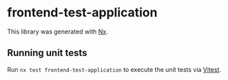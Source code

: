 # frontend-test-application

This library was generated with [Nx](https://nx.dev).

## Running unit tests

Run `nx test frontend-test-application` to execute the unit tests via [Vitest](https://vitest.dev/).
